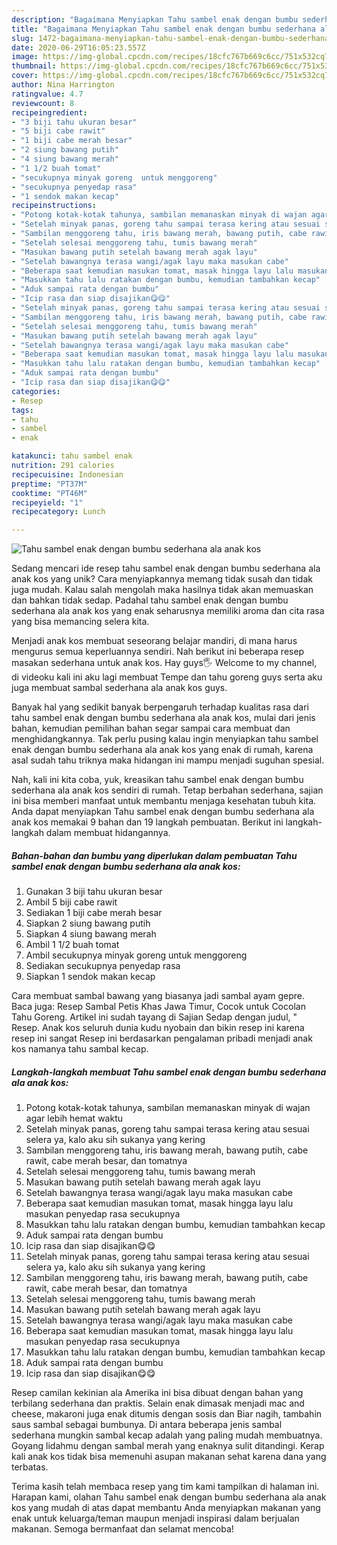 ```yaml
---
description: "Bagaimana Menyiapkan Tahu sambel enak dengan bumbu sederhana ala anak kos Anti Gagal"
title: "Bagaimana Menyiapkan Tahu sambel enak dengan bumbu sederhana ala anak kos Anti Gagal"
slug: 1472-bagaimana-menyiapkan-tahu-sambel-enak-dengan-bumbu-sederhana-ala-anak-kos-anti-gagal
date: 2020-06-29T16:05:23.557Z
image: https://img-global.cpcdn.com/recipes/18cfc767b669c6cc/751x532cq70/tahu-sambel-enak-dengan-bumbu-sederhana-ala-anak-kos-foto-resep-utama.jpg
thumbnail: https://img-global.cpcdn.com/recipes/18cfc767b669c6cc/751x532cq70/tahu-sambel-enak-dengan-bumbu-sederhana-ala-anak-kos-foto-resep-utama.jpg
cover: https://img-global.cpcdn.com/recipes/18cfc767b669c6cc/751x532cq70/tahu-sambel-enak-dengan-bumbu-sederhana-ala-anak-kos-foto-resep-utama.jpg
author: Nina Harrington
ratingvalue: 4.7
reviewcount: 8
recipeingredient:
- "3 biji tahu ukuran besar"
- "5 biji cabe rawit"
- "1 biji cabe merah besar"
- "2 siung bawang putih"
- "4 siung bawang merah"
- "1 1/2 buah tomat"
- "secukupnya minyak goreng  untuk menggoreng"
- "secukupnya penyedap rasa"
- "1 sendok makan kecap"
recipeinstructions:
- "Potong kotak-kotak tahunya, sambilan memanaskan minyak di wajan agar lebih hemat waktu"
- "Setelah minyak panas, goreng tahu sampai terasa kering atau sesuai selera ya, kalo aku sih sukanya yang kering"
- "Sambilan menggoreng tahu, iris bawang merah, bawang putih, cabe rawit, cabe merah besar, dan tomatnya"
- "Setelah selesai menggoreng tahu, tumis bawang merah"
- "Masukan bawang putih setelah bawang merah agak layu"
- "Setelah bawangnya terasa wangi/agak layu maka masukan cabe"
- "Beberapa saat kemudian masukan tomat, masak hingga layu lalu masukan penyedap rasa secukupnya"
- "Masukkan tahu lalu ratakan dengan bumbu, kemudian tambahkan kecap"
- "Aduk sampai rata dengan bumbu"
- "Icip rasa dan siap disajikan😋😋"
- "Setelah minyak panas, goreng tahu sampai terasa kering atau sesuai selera ya, kalo aku sih sukanya yang kering"
- "Sambilan menggoreng tahu, iris bawang merah, bawang putih, cabe rawit, cabe merah besar, dan tomatnya"
- "Setelah selesai menggoreng tahu, tumis bawang merah"
- "Masukan bawang putih setelah bawang merah agak layu"
- "Setelah bawangnya terasa wangi/agak layu maka masukan cabe"
- "Beberapa saat kemudian masukan tomat, masak hingga layu lalu masukan penyedap rasa secukupnya"
- "Masukkan tahu lalu ratakan dengan bumbu, kemudian tambahkan kecap"
- "Aduk sampai rata dengan bumbu"
- "Icip rasa dan siap disajikan😋😋"
categories:
- Resep
tags:
- tahu
- sambel
- enak

katakunci: tahu sambel enak 
nutrition: 291 calories
recipecuisine: Indonesian
preptime: "PT37M"
cooktime: "PT46M"
recipeyield: "1"
recipecategory: Lunch

---
```



![Tahu sambel enak dengan bumbu sederhana ala anak kos](https://img-global.cpcdn.com/recipes/18cfc767b669c6cc/751x532cq70/tahu-sambel-enak-dengan-bumbu-sederhana-ala-anak-kos-foto-resep-utama.jpg)

Sedang mencari ide resep tahu sambel enak dengan bumbu sederhana ala anak kos yang unik? Cara menyiapkannya memang tidak susah dan tidak juga mudah. Kalau salah mengolah maka hasilnya tidak akan memuaskan dan bahkan tidak sedap. Padahal tahu sambel enak dengan bumbu sederhana ala anak kos yang enak seharusnya memiliki aroma dan cita rasa yang bisa memancing selera kita.

Menjadi anak kos membuat seseorang belajar mandiri, di mana harus mengurus semua keperluannya sendiri. Nah berikut ini beberapa resep masakan sederhana untuk anak kos. Hay guys🖐️ Welcome to my channel, di videoku kali ini aku lagi membuat Tempe dan tahu goreng guys serta aku juga membuat sambal sederhana ala anak kos guys.

Banyak hal yang sedikit banyak berpengaruh terhadap kualitas rasa dari tahu sambel enak dengan bumbu sederhana ala anak kos, mulai dari jenis bahan, kemudian pemilihan bahan segar sampai cara membuat dan menghidangkannya. Tak perlu pusing kalau ingin menyiapkan tahu sambel enak dengan bumbu sederhana ala anak kos yang enak di rumah, karena asal sudah tahu triknya maka hidangan ini mampu menjadi suguhan spesial.


Nah, kali ini kita coba, yuk, kreasikan tahu sambel enak dengan bumbu sederhana ala anak kos sendiri di rumah. Tetap berbahan sederhana, sajian ini bisa memberi manfaat untuk membantu menjaga kesehatan tubuh kita. Anda dapat menyiapkan Tahu sambel enak dengan bumbu sederhana ala anak kos memakai 9 bahan dan 19 langkah pembuatan. Berikut ini langkah-langkah dalam membuat hidangannya.

<!--inarticleads1-->

##### Bahan-bahan dan bumbu yang diperlukan dalam pembuatan Tahu sambel enak dengan bumbu sederhana ala anak kos:

1. Gunakan 3 biji tahu ukuran besar
1. Ambil 5 biji cabe rawit
1. Sediakan 1 biji cabe merah besar
1. Siapkan 2 siung bawang putih
1. Siapkan 4 siung bawang merah
1. Ambil 1 1/2 buah tomat
1. Ambil secukupnya minyak goreng  untuk menggoreng
1. Sediakan secukupnya penyedap rasa
1. Siapkan 1 sendok makan kecap


Cara membuat sambal bawang yang biasanya jadi sambal ayam gepre. Baca juga: Resep Sambal Petis Khas Jawa Timur, Cocok untuk Cocolan Tahu Goreng. Artikel ini sudah tayang di Sajian Sedap dengan judul, &#34; Resep. Anak kos seluruh dunia kudu nyobain dan bikin resep ini karena resep ini sangat Resep ini berdasarkan pengalaman pribadi menjadi anak kos namanya tahu sambal kecap. 

<!--inarticleads2-->

##### Langkah-langkah membuat Tahu sambel enak dengan bumbu sederhana ala anak kos:

1. Potong kotak-kotak tahunya, sambilan memanaskan minyak di wajan agar lebih hemat waktu
1. Setelah minyak panas, goreng tahu sampai terasa kering atau sesuai selera ya, kalo aku sih sukanya yang kering
1. Sambilan menggoreng tahu, iris bawang merah, bawang putih, cabe rawit, cabe merah besar, dan tomatnya
1. Setelah selesai menggoreng tahu, tumis bawang merah
1. Masukan bawang putih setelah bawang merah agak layu
1. Setelah bawangnya terasa wangi/agak layu maka masukan cabe
1. Beberapa saat kemudian masukan tomat, masak hingga layu lalu masukan penyedap rasa secukupnya
1. Masukkan tahu lalu ratakan dengan bumbu, kemudian tambahkan kecap
1. Aduk sampai rata dengan bumbu
1. Icip rasa dan siap disajikan😋😋
1. Setelah minyak panas, goreng tahu sampai terasa kering atau sesuai selera ya, kalo aku sih sukanya yang kering
1. Sambilan menggoreng tahu, iris bawang merah, bawang putih, cabe rawit, cabe merah besar, dan tomatnya
1. Setelah selesai menggoreng tahu, tumis bawang merah
1. Masukan bawang putih setelah bawang merah agak layu
1. Setelah bawangnya terasa wangi/agak layu maka masukan cabe
1. Beberapa saat kemudian masukan tomat, masak hingga layu lalu masukan penyedap rasa secukupnya
1. Masukkan tahu lalu ratakan dengan bumbu, kemudian tambahkan kecap
1. Aduk sampai rata dengan bumbu
1. Icip rasa dan siap disajikan😋😋


Resep camilan kekinian ala Amerika ini bisa dibuat dengan bahan yang terbilang sederhana dan praktis. Selain enak dimasak menjadi mac and cheese, makaroni juga enak ditumis dengan sosis dan Biar nagih, tambahin saus sambal sebagai bumbunya. Di antara beberapa jenis sambal sederhana mungkin sambal kecap adalah yang paling mudah membuatnya. Goyang lidahmu dengan sambal merah yang enaknya sulit ditandingi. Kerap kali anak kos tidak bisa memenuhi asupan makanan sehat karena dana yang terbatas. 

Terima kasih telah membaca resep yang tim kami tampilkan di halaman ini. Harapan kami, olahan Tahu sambel enak dengan bumbu sederhana ala anak kos yang mudah di atas dapat membantu Anda menyiapkan makanan yang enak untuk keluarga/teman maupun menjadi inspirasi dalam berjualan makanan. Semoga bermanfaat dan selamat mencoba!
